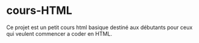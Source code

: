 # cours-HTML
Ce projet est un petit cours html basique destiné aux débutants pour ceux qui veulent commencer a coder en HTML.
